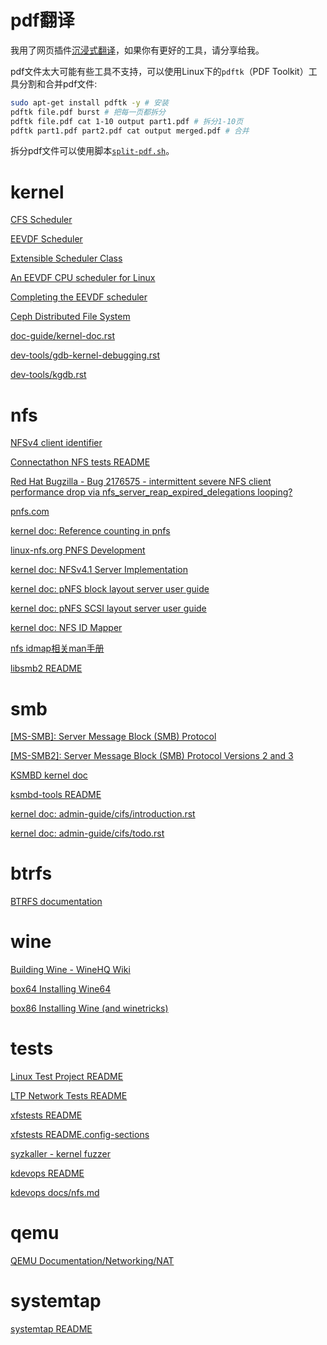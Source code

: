 # pdf翻译

我用了网页插件[沉浸式翻译](https://immersivetranslate.com/zh-Hans/)，如果你有更好的工具，请分享给我。

pdf文件太大可能有些工具不支持，可以使用Linux下的`pdftk`（PDF Toolkit）工具分割和合并pdf文件:
```sh
sudo apt-get install pdftk -y # 安装
pdftk file.pdf burst # 把每一页都拆分
pdftk file.pdf cat 1-10 output part1.pdf # 拆分1-10页
pdftk part1.pdf part2.pdf cat output merged.pdf # 合并
```

拆分pdf文件可以使用脚本[`split-pdf.sh`](https://gitee.com/chenxiaosonggitee/blog/blob/master/src/scripts/split-pdf.sh)。

# kernel

[CFS Scheduler](https://chenxiaosong.com/src/translation/kernel/sched-design-CFS.html)

[EEVDF Scheduler](https://chenxiaosong.com/src/translation/kernel/sched-eevdf.html)

[Extensible Scheduler Class](https://chenxiaosong.com/src/translation/kernel/sched-ext.html)

[An EEVDF CPU scheduler for Linux](https://chenxiaosong.com/src/translation/kernel/An-EEVDF-CPU-scheduler-for-Linux.html)

[Completing the EEVDF scheduler](https://chenxiaosong.com/src/translation/kernel/Completing-the-EEVDF-scheduler.html)

[Ceph Distributed File System](https://chenxiaosong.com/src/translation/kernel/ceph.html)

[doc-guide/kernel-doc.rst](https://chenxiaosong.com/src/translation/kernel/kernel-doc.html)

[dev-tools/gdb-kernel-debugging.rst](https://chenxiaosong.com/src/translation/kernel/gdb-kernel-debugging.html)

[dev-tools/kgdb.rst](https://chenxiaosong.com/src/translation/kernel/kgdb.html)

# nfs

[NFSv4 client identifier](https://chenxiaosong.com/src/translation/nfs/kernel-doc-client-identifier)

[Connectathon NFS tests README](https://chenxiaosong.com/src/translation/nfs/cthon-nfs-tests-readme.html)

[Red Hat Bugzilla - Bug 2176575 - intermittent severe NFS client performance drop via nfs_server_reap_expired_delegations looping?](https://chenxiaosong.com/src/translation/nfs/bugzilla-redhat-bug-2176575.html)

[pnfs.com](https://chenxiaosong.com/src/translation/nfs/pnfs.com.html)

[kernel doc: Reference counting in pnfs](https://chenxiaosong.com/src/translation/nfs/kernel-doc-pnfs.html)

[linux-nfs.org PNFS Development](https://chenxiaosong.com/src/translation/nfs/pnfs-development.html)

[kernel doc: NFSv4.1 Server Implementation](https://chenxiaosong.com/src/translation/nfs/kernel-doc-nfs41-server.html)

[kernel doc: pNFS block layout server user guide](https://chenxiaosong.com/src/translation/nfs/kernel-doc-pnfs-block-server.html)

[kernel doc: pNFS SCSI layout server user guide](https://chenxiaosong.com/src/translation/nfs/kernel-doc-pnfs-scsi-server.html)

[kernel doc: NFS ID Mapper](https://chenxiaosong.com/src/translation/nfs/kernel-doc-nfs-idmapper.html)

[nfs idmap相关man手册](https://chenxiaosong.com/src/translation/nfs/man-nfsidmap.html)

[libsmb2 README](https://chenxiaosong.com/src/translation/smb/libsmb2-readme.html)

# smb

[[MS-SMB]: Server Message Block (SMB) Protocol](https://chenxiaosong.com/src/translation/smb/ms-smb.html)

[[MS-SMB2]: Server Message Block (SMB) Protocol Versions 2 and 3](https://chenxiaosong.com/src/translation/smb/ms-smb2.html)

[KSMBD kernel doc](https://chenxiaosong.com/src/translation/smb/ksmbd-kernel-doc.html)

[ksmbd-tools README](https://chenxiaosong.com/src/translation/smb/ksmbd-tools-readme.html)

[kernel doc: admin-guide/cifs/introduction.rst](https://chenxiaosong.com/src/translation/smb/kernel-doc-cifs-introduction.html)

[kernel doc: admin-guide/cifs/todo.rst](https://chenxiaosong.com/src/translation/smb/kernel-doc-cifs-todo.html)

# btrfs

[BTRFS documentation](https://chenxiaosong.com/src/translation/btrfs/btrfs-doc.html)

# wine

[Building Wine - WineHQ Wiki](https://chenxiaosong.com/src/translation/wine/building-wine-winehq-wiki.html)

[box64 Installing Wine64](https://chenxiaosong.com/src/translation/wine/box64-docs-X64WINE.html)

[box86 Installing Wine (and winetricks)](https://chenxiaosong.com/src/translation/wine/box86-docs-X86WINE.html)

# tests

[Linux Test Project README](https://chenxiaosong.com/src/translation/tests/ltp-readme.html)

[LTP Network Tests README](https://chenxiaosong.com/src/translation/tests/ltp-network-tests-readme.html)

[xfstests README](https://chenxiaosong.com/src/translation/tests/xfstests-readme.html)

[xfstests README.config-sections](https://chenxiaosong.com/src/translation/tests/xfstests-readme.config-sections.html)

[syzkaller - kernel fuzzer](https://chenxiaosong.com/src/translation/tests/syzkaller.html)

[kdevops README](https://chenxiaosong.com/src/translation/tests/kdevops-readme.html)

[kdevops docs/nfs.md](https://chenxiaosong.com/src/translation/tests/kdevops-nfs.html)

# qemu

[QEMU Documentation/Networking/NAT](https://chenxiaosong.com/src/translation/qemu/qemu-networking-nat.html)

# systemtap

[systemtap README](https://chenxiaosong.com/src/translation/systemtap/systemtap-readme.html)

